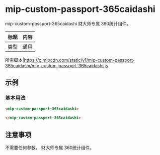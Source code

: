 # mip-custom-passport-365caidashi

mip-custom-passport-365caidashi 财大师专属 360统计组件。

标题|内容
----|----
类型|通用

所需脚本|https://c.mipcdn.com/static/v1/mip-custom-passport-365caidashi/mip-custom-passport-365caidashi.js

## 示例

### 基本用法
```html
<mip-custom-passport-365caidashi>
  
</mip-custom-passport-365caidashi>
```



## 注意事项

不需要任何参数， 财大师专属 360统计组件。